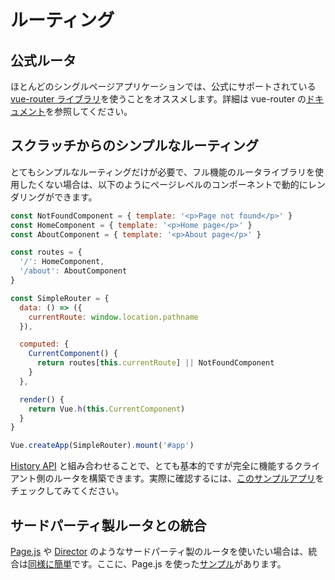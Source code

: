 # ルーティング

## 公式ルータ

ほとんどのシングルページアプリケーションでは、公式にサポートされている [vue-router ライブラリ](https://github.com/vuejs/vue-router)を使うことをオススメします。詳細は vue-router の[ドキュメント](https://next.router.vuejs.org/)を参照してください。

## スクラッチからのシンプルなルーティング

とてもシンプルなルーティングだけが必要で、フル機能のルータライブラリを使用したくない場合は、以下のようにページレベルのコンポーネントで動的にレンダリングができます。

```js
const NotFoundComponent = { template: '<p>Page not found</p>' }
const HomeComponent = { template: '<p>Home page</p>' }
const AboutComponent = { template: '<p>About page</p>' }

const routes = {
  '/': HomeComponent,
  '/about': AboutComponent
}

const SimpleRouter = {
  data: () => ({
    currentRoute: window.location.pathname
  }),

  computed: {
    CurrentComponent() {
      return routes[this.currentRoute] || NotFoundComponent
    }
  },

  render() {
    return Vue.h(this.CurrentComponent)
  }
}

Vue.createApp(SimpleRouter).mount('#app')
```

[History API](https://developer.mozilla.org/en-US/docs/Web/API/History_API/Working_with_the_History_API) と組み合わせることで、とても基本的ですが完全に機能するクライアント側のルータを構築できます。実際に確認するには、[このサンプルアプリ](https://github.com/phanan/vue-3.0-simple-routing-example)をチェックしてみてください。

## サードパーティ製ルータとの統合

[Page.js](https://github.com/visionmedia/page.js) や [Director](https://github.com/flatiron/director) のようなサードパーティ製のルータを使いたい場合は、統合は[同様に簡単](https://github.com/phanan/vue-3.0-simple-routing-example/compare/master...pagejs)です。ここに、Page.js を使った[サンプル](https://github.com/phanan/vue-3.0-simple-routing-example/tree/pagejs)があります。
